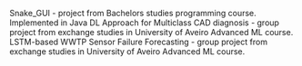 Snake_GUI - project from Bachelors studies programming course. Implemented in Java
DL Approach for Multiclass CAD diagnosis - group project from exchange studies in University of Aveiro  Advanced ML course.
LSTM-based WWTP Sensor Failure Forecasting - group project from exchange studies in University of Aveiro  Advanced ML course.
